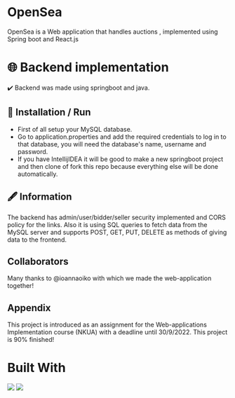 
# OpenSea

OpenSea is a Web application that handles auctions , implemented using Spring boot and React.js


# :globe_with_meridians: Backend implementation

:heavy_check_mark: Backend was made using springboot and java.

## :hammer: Installation / Run

- First of all setup your MySQL database.
- Go to application.properties and add the required credentials to log in to that database, you will need the database's name, username and password.
- If you have IntellijIDEA it will be good to make a new springboot project and then clone of fork this repo because everything else will be done automatically.

## :fountain_pen: Information

The backend has admin/user/bidder/seller security implemented and CORS policy for the links. Also it is using SQL queries to fetch data from the MySQL server and supports POST, GET, PUT, DELETE as methods of giving data to the frontend.


##  Collaborators

Many thanks to @ioannaoiko with which we made the web-application together!

## Appendix

This project is introduced as an assignment for the Web-applications Implementation course (NKUA) with a deadline until 30/9/2022. This project is 90% finished!

# Built With
![](https://img.shields.io/badge/Java-ED8B00?style=for-the-badge&logo=java&logoColor=white)
![](https://img.shields.io/badge/Spring-6DB33F?style=for-the-badge&logo=spring&logoColor=white)


